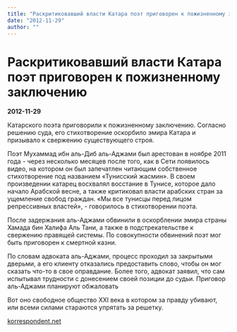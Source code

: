 ```yaml
---
title: "Раскритиковавший власти Катара поэт приговорен к пожизненному заключению"
date: "2012-11-29"
author: ""
---
```


# Раскритиковавший власти Катара поэт приговорен к пожизненному заключению

**2012-11-29** 

Катарского поэта приговорили к пожизненному заключению. Согласно решению суда, его стихотворение оскорбило эмира Катара и призывало к свержению существующего строя.

Поэт Мухаммад ибн аль-Диб аль-Аджами был арестован в ноябре 2011 года - через несколько месяцев после того, как в Сети появилось видео, на котором он был запечатлен читающим собственное стихотворение под названием «Тунисский жасмин». В своем произведении катарец восхвалял восстание в Тунисе, которое дало начало Арабской весне, а также критиковал власти арабских стран за ущемление свобод граждан. «Мы все тунисцы перед лицом репрессивных властей», - говорилось в стихотворении поэта.

После задержания аль-Аджами обвинили в оскорблении эмира страны Хамада бин Халифа Аль Тани, а также в подстрекательстве к свержению правящей системы. По совокупности обвинений поэт мог быть приговорен к смертной казни.

По словам адвоката аль-Аджами, процесс проходил за закрытыми дверьми, а его клиенту отказались предоставить слово, чтобы он мог сказать что-то в свое оправдание. Более того, адвокат заявил, что сам испытывал трудности с донесением своей позиции до судьи. Приговор аль-Аджами планируют обжаловать

Вот оно свободное общество ХХI века в котором за правду убивают, или всеми силами стараются упрятать за решетку.

[korrespondent.net](http://korrespondent.net/world/1431795-raskritikovavshij-vlasti-katara-poet-prigovoren-k-pozhiznennomu-zaklyucheniyu)
